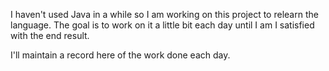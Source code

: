 I haven't used Java in a while so I am working on this project to relearn the language. The goal is to work on it a little bit each day until I am I satisfied with the end result.

I'll maintain a record here of the work done each day. 
